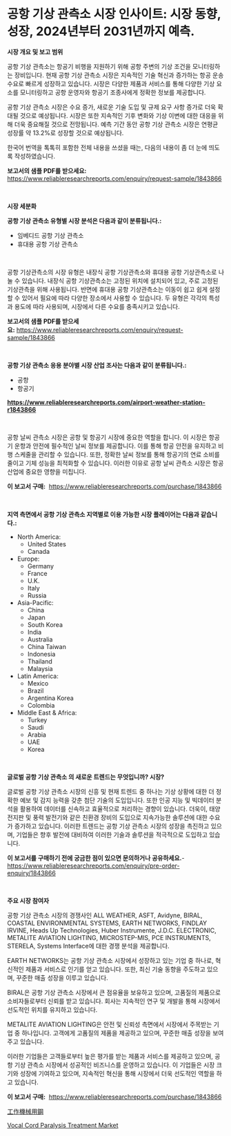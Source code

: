 <p><h1>공항 기상 관측소 시장 인사이트: 시장 동향, 성장, 2024년부터 2031년까지 예측.</h1></p><p><strong>시장 개요 및 보고 범위</strong></p>
<p><p>공항 기상 관측소는 항공기 비행을 지원하기 위해 공항 주변의 기상 조건을 모니터링하는 장비입니다. 현재 공항 기상 관측소 시장은 지속적인 기술 혁신과 증가하는 항공 운송 수요로 빠르게 성장하고 있습니다. 시장은 다양한 제품과 서비스를 통해 다양한 기상 요소를 모니터링하고 공항 운영자와 항공기 조종사에게 정확한 정보를 제공합니다.</p><p>공항 기상 관측소 시장은 수요 증가, 새로운 기술 도입 및 규제 요구 사항 증가로 더욱 확대될 것으로 예상됩니다. 시장은 또한 지속적인 기후 변화와 기상 이변에 대한 대응을 위해 더욱 중요해질 것으로 전망됩니다. 예측 기간 동안 공항 기상 관측소 시장은 연평균 성장률 약 13.2%로 성장할 것으로 예상됩니다.</p><p>한국어 번역을 톡톡히 포함한 전체 내용을 쓰셨을 때는, 다음의 내용이 좀 더 눈에 띄도록 작성하였습니다.</p></p>
<p><strong>보고서의 샘플 PDF를 받으세요:</strong> <a href="https://www.reliableresearchreports.com/enquiry/request-sample/1843866">https://www.reliableresearchreports.com/enquiry/request-sample/1843866</a></p>
<p>&nbsp;</p>
<p><strong>시장 세분화</strong></p>
<p><strong>공항 기상 관측소 유형별 시장 분석은 다음과 같이 분류됩니다.:</strong></p>
<p><ul><li>임베디드 공항 기상 관측소</li><li>휴대용 공항 기상 관측소</li></ul></p>
<p>&nbsp;</p>
<p><p>공항 기상관측소의 시장 유형은 내장식 공항 기상관측소와 휴대용 공항 기상관측소로 나눌 수 있습니다. 내장식 공항 기상관측소는 고정된 위치에 설치되어 있고, 주로 고정된 기상관측을 위해 사용됩니다. 반면에 휴대용 공항 기상관측소는 이동이 쉽고 쉽게 설정할 수 있어서 필요에 따라 다양한 장소에서 사용할 수 있습니다. 두 유형은 각각의 특성과 용도에 따라 사용되며, 시장에서 다른 수요를 충족시키고 있습니다.</p></p>
<p><strong>보고서의 샘플 PDF를 받으세요:</strong>&nbsp;<a href="https://www.reliableresearchreports.com/enquiry/request-sample/1843866">https://www.reliableresearchreports.com/enquiry/request-sample/1843866</a></p>
<p>&nbsp;</p>
<p><strong> 공항 기상 관측소 응용 분야별 시장 산업 조사는 다음과 같이 분류됩니다.:</strong></p>
<p><ul><li>공항</li><li>항공기</li></ul></p>
<p><strong><a href="https://www.reliableresearchreports.com/airport-weather-station-r1843866">https://www.reliableresearchreports.com/airport-weather-station-r1843866</a></strong></p>
<p>&nbsp;</p>
<p><p>공항 날씨 관측소 시장은 공항 및 항공기 시장에 중요한 역할을 합니다. 이 시장은 항공기 운항과 안전에 필수적인 날씨 정보를 제공합니다. 이를 통해 항공 안전을 유지하고 비행 스케줄을 관리할 수 있습니다. 또한, 정확한 날씨 정보를 통해 항공기의 연료 소비를 줄이고 기체 성능을 최적화할 수 있습니다. 이러한 이유로 공항 날씨 관측소 시장은 항공 산업에 중요한 영향을 미칩니다.</p></p>
<p><strong>이 보고서 구매:</strong>&nbsp; <a href="https://www.reliableresearchreports.com/purchase/1843866">https://www.reliableresearchreports.com/purchase/1843866</a></p>
<p>&nbsp;</p>
<p><strong>지역 측면에서 공항 기상 관측소 지역별로 이용 가능한 시장 플레이어는 다음과 같습니다.:</strong></p>
<p><ul>
    <li>
        North America:
        <ul>
            <li>United States</li>
            <li>Canada</li>
        </ul>
    </li>
    <li>
        Europe:
        <ul>
            <li>Germany</li>
            <li>France</li>
            <li>U.K.</li>
            <li>Italy</li>
            <li>Russia</li>
        </ul>
    </li>
    <li>
        Asia-Pacific:
        <ul>
            <li>China</li>
            <li>Japan</li>
            <li>South Korea</li>
            <li>India</li>
            <li>Australia</li>
            <li>China Taiwan</li>
            <li>Indonesia</li>
            <li>Thailand</li>
            <li>Malaysia</li>
        </ul>
    </li>
    <li>
        Latin America:
        <ul>
            <li>Mexico</li>
            <li>Brazil</li>
            <li>Argentina Korea</li>
            <li>Colombia</li>
        </ul>
    </li>
    <li>
        Middle East & Africa:
        <ul>
            <li>Turkey</li>
            <li>Saudi</li>
            <li>Arabia</li>
            <li>UAE</li>
            <li>Korea</li>
        </ul>
    </li>
    </ul></p>
<p>&nbsp;</p>
<p><strong>글로벌 공항 기상 관측소 의 새로운 트렌드는 무엇입니까? 시장?</strong></p>
<p><p>글로벌 공항 기상 관측소 시장의 신흥 및 현재 트렌드 중 하나는 기상 상황에 대한 더 정확한 예보 및 감지 능력을 갖춘 첨단 기술의 도입입니다. 또한 인공 지능 및 빅데이터 분석을 활용하여 데이터를 신속하고 효율적으로 처리하는 경향이 있습니다. 더욱이, 태양 전지판 및 풍력 발전기와 같은 친환경 장비의 도입으로 지속가능한 솔루션에 대한 수요가 증가하고 있습니다. 이러한 트렌드는 공항 기상 관측소 시장의 성장을 촉진하고 있으며, 기업들은 향후 발전에 대비하여 이러한 기술과 솔루션을 적극적으로 도입하고 있습니다.</p></p>
<p><strong>이 보고서를 구매하기 전에 궁금한 점이 있으면 문의하거나 공유하세요.</strong>- <a href="https://www.reliableresearchreports.com/enquiry/pre-order-enquiry/1843866">https://www.reliableresearchreports.com/enquiry/pre-order-enquiry/1843866</a></p>
<p>&nbsp;</p>
<p><strong>주요 시장 참여자</strong></p>
<p><p>공항 기상 관측소 시장의 경쟁사인 ALL WEATHER, ASFT, Avidyne, BIRAL, COASTAL ENVIRONMENTAL SYSTEMS, EARTH NETWORKS, FINDLAY IRVINE, Heads Up Technologies, Huber Instrumente, J.D.C. ELECTRONIC, METALITE AVIATION LIGHTING, MICROSTEP-MIS, PCE INSTRUMENTS, STERELA, Systems Interface에 대한 경쟁 분석을 제공합니다. </p><p>EARTH NETWORKS는 공항 기상 관측소 시장에서 성장하고 있는 기업 중 하나로, 혁신적인 제품과 서비스로 인기를 얻고 있습니다. 또한, 최신 기술 동향을 주도하고 있으며, 꾸준한 매출 성장을 이루고 있습니다.</p><p>BIRAL은 공항 기상 관측소 시장에서 큰 점유율을 보유하고 있으며, 고품질의 제품으로 소비자들로부터 신뢰를 받고 있습니다. 회사는 지속적인 연구 및 개발을 통해 시장에서 선도적인 위치를 유지하고 있습니다.</p><p>METALITE AVIATION LIGHTING은 안전 및 신뢰성 측면에서 시장에서 주목받는 기업 중 하나입니다. 고객에게 고품질의 제품을 제공하고 있으며, 꾸준한 매출 성장을 보여주고 있습니다.</p><p>이러한 기업들은 고객들로부터 높은 평가를 받는 제품과 서비스를 제공하고 있으며, 공항 기상 관측소 시장에서 성공적인 비즈니스를 운영하고 있습니다. 이 기업들은 시장 크기와 성장에 기여하고 있으며, 지속적인 혁신을 통해 시장에서 더욱 선도적인 역할을 하고 있습니다.</p></p>
<p><strong>이 보고서 구매:</strong>&nbsp;&nbsp;<a href="https://www.reliableresearchreports.com/purchase/1843866">https://www.reliableresearchreports.com/purchase/1843866</a></p>
<p><p><a href="https://github.com/ksxzwxabcuynh011/Market-Research-Report-List-1/blob/main/460345424550.md">工作機械用鋼</a></p><p><a href="https://github.com/BryceTownsendr/Market-Research-Report-List-4/blob/main/vocal-cord-paralysis-treatment-market.md">Vocal Cord Paralysis Treatment Market</a></p></p>